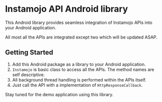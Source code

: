 # Instamojo API Android library

This Android library provides seamless integration of Instamojo APIs into your Android application.

All most all the APIs are integrated except two which will be updated ASAP.

Getting Started
---------------
1. Add this Android package as a library to your Android application.
2. `Instamojo` is basic class to access all the APIs. The method names are self descriptive.
3. All background thread handling is performed within the APIs itself.
4. Just call the API with a implementation of `HttpResponseCallback`.

Stay tuned for the demo application using this library.
